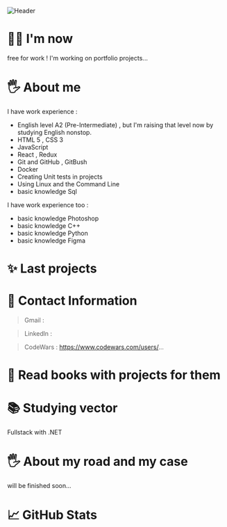 ![Header](https://github.com/mark-chykunov/mark-chykunov/blob/main/assets/welcome1.jpg)

# 🙋‍♂️ I'm now
free for work !                                                                                                                                                        I'm working on portfolio projects...
# 🖐️ About me
I have work experience : 
- English level A2 (Pre-Intermediate) , but I'm raising that level now by studying English nonstop.
- HTML 5 , CSS 3
- JavaScript
- React , Redux
- Git and GitHub , GitBush
- Docker
- Creating Unit tests in projects
- Using Linux and the Command Line
- basic knowledge Sql

I have work experience too :
- basic knowledge Photoshop 
- basic knowledge C++
- basic knowledge Python
- basic knowledge Figma 
    

# ✨ Last projects 
  
# 🤙 Contact Information
   > Gmail : 

   > Linkedln : 
   
   > CodeWars : https://www.codewars.com/users/...
# 📖 Read books with projects for them
# 📚 Studying vector
   Fullstack with .NET 
# 🖐️ About my road and my case
will be finished soon...
# 📈 GitHub Stats

